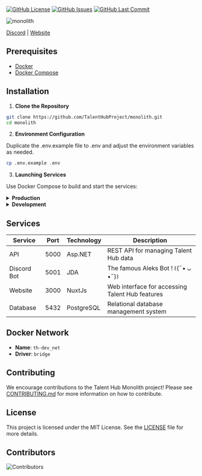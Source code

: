 [![GitHub License](https://img.shields.io/github/license/TalentHubProject/monolith)](https://github.com/TalentHubProject/monolith/blob/main/LICENSE)
[![GitHub Issues](https://img.shields.io/github/issues/TalentHubProject/monolith)](https://github.com/TalentHubProject/monolith/issues)
[![GitHub Last Commit](https://img.shields.io/github/last-commit/TalentHubProject/monolith)](https://github.com/TalentHubProject/monolith/commits/main)

![monolith](https://socialify.git.ci/TalentHubProject/monolith/image?description=1&descriptionEditable=An%20integrated%20monolithic%20solution%20for%20managing%20interactions%20and%20data%20within%20Talent%20Hub&font=Inter&forks=1&issues=1&language=1&logo=https%3A%2F%2Favatars.githubusercontent.com%2Fu%2F124662485%3Fs%3D200%26v%3D4&name=1&owner=1&pattern=Plus&pulls=1&stargazers=1&theme=Auto)

[Discord](https://discord.talent-hub.fr) | [Website](https://talent-hub.fr)

## Prerequisites

- [Docker](https://www.docker.com/)
- [Docker Compose](https://docs.docker.com/compose/install/)

## Installation
1. **Clone the Repository**

```bash
git clone https://github.com/TalentHubProject/monolith.git
cd monolith
```

2. **Environment Configuration**

Duplicate the .env.example file to .env and adjust the environment variables as needed.

```bash
cp .env.example .env
```

3. **Launching Services**

Use Docker Compose to build and start the services:

<details>
<summary><strong>Production</strong></summary>

```bash
docker-compose up -d
```

</details>

<details>
<summary><strong>Development</strong></summary>

```bash
docker-compose -f docker-compose.dev.yml up -d
```

</details>

## Services

| Service     | Port | Technology | Description                                     |
|-------------|------|------------|-------------------------------------------------|
| API         | 5000 | Asp.NET    | REST API for managing Talent Hub data           |
| Discord Bot | 5001 | JDA        | The famous Aleks Bot ! ꒰(˶• ᴗ •˶)꒱              |
| Website     | 3000 | NuxtJs     | Web interface for accessing Talent Hub features |
| Database    | 5432 | PostgreSQL | Relational database management system           |


## Docker Network

- **Name**: `th-dev_net`
- **Driver**: `bridge`

## Contributing

We encourage contributions to the Talent Hub Monolith project! Please see [CONTRIBUTING.md](CONTRIBUTING.md) for more information on how to contribute.

## License

This project is licensed under the MIT License. See the [LICENSE](LICENSE) file for more details.

## Contributors
![Contributors](https://contrib.rocks/image?repo=TalentHubProject/monolith)